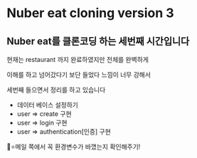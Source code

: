 # Nuber eat cloning version 3

## Nuber eat를 클론코딩 하는 세번째 시간입니다
<div>
  <p>현재는 restaurant 까지 완료하였지만 전체를 완벽하게</p>
  <p>이해를 하고 넘어갔다기 보단 들었다 느낌이 너무 강해서</p>
  <p>세번째 들으면서 정리를 하고 있습니다</p>
</div>

<div>
  <ul>
    <li>데이터 베이스 설정하기</li>
    <li>user => create 구현</li>
    <li>user => login 구현</li>
    <li>user => authentication[인증] 구현</li>
  </ul>
</div>


<div>
  <p>🎁⭐메일 쪽에서 꼭 환경변수가 바꼈는지 확인해주기!</p>
</div>